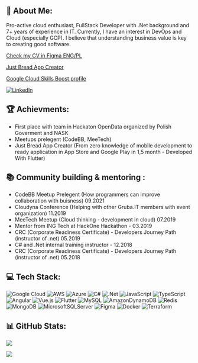 ## 💫 About Me:

Pro-active cloud enthusiast, FullStack Developer with .Net background and 7+ years of experience in IT. Currently, I have an interest in DevOps and Cloud (especially GCP). I believe that understanding business value is key to creating good software.

[Check my CV in Figma ENG/PL](<https://www.figma.com/file/zY1f8lI1PdNxpMl1X4fTl6/CV-%2F-Resume-(Community)>)

[Just Bread App Creator](https://github.com/niezdamy/just-bread)

[Google Cloud Skills Boost profile](https://www.cloudskillsboost.google/public_profiles/1bd9a13d-7de0-486e-9153-8fb0ddc03512)

[![LinkedIn](https://img.shields.io/badge/LinkedIn-%230077B5.svg?logo=linkedin&logoColor=white)](https://linkedin.com/in/op93)

## 🏆 Achievments:

- First place with team in Hackaton OpenData organized by Polish Goverment and NASK
- Meetups prelegent (CodeBB, MeeTech)
- Just Bread App Creator (From zero knowledge of mobile development to ready application in App Store and Google Play in 1,5 month - Developed With Flutter)

## 📚 Community building & mentoring :
- CodeBB Meetup Prelegent (How programmers can improve collaboration with buisness) 09.2021
- Cloudyna Conference (Helping with other Gruba.IT members with event organization) 11.2019
- MeeTech Meetup (Cloud thinking - development in cloud) 07.2019
- Mentor from ING Tech at HackOne Hackathon - 03.2019
- CRC (Corporate Readiness Certificate) - Developers Journey Path (instructor of .net) 05.2019
- C# and .Net internal training instructor - 12.2018
- CRC (Corporate Readiness Certificate) - Developers Journey Path (instructor of .net) 05.2018

## 💻 Tech Stack:

![Google Cloud](https://img.shields.io/badge/Google%20Cloud-%234285F4.svg?style=for-the-badge&logo=google-cloud&logoColor=white) ![AWS](https://img.shields.io/badge/AWS-%23FF9900.svg?style=for-the-badge&logo=amazon-aws&logoColor=white) ![Azure](https://img.shields.io/badge/azure-%230072C6.svg?style=for-the-badge&logo=azure-devops&logoColor=white) ![C#](https://img.shields.io/badge/c%23-%23239120.svg?style=for-the-badge&logo=c-sharp&logoColor=white) ![.Net](https://img.shields.io/badge/.NET-5C2D91?style=for-the-badge&logo=.net&logoColor=white) ![JavaScript](https://img.shields.io/badge/javascript-%23323330.svg?style=for-the-badge&logo=javascript&logoColor=%23F7DF1E) ![TypeScript](https://img.shields.io/badge/typescript-%23007ACC.svg?style=for-the-badge&logo=typescript&logoColor=white) ![Angular](https://img.shields.io/badge/angular-%23DD0031.svg?style=for-the-badge&logo=angular&logoColor=white) ![Vue.js](https://img.shields.io/badge/vuejs-%2335495e.svg?style=for-the-badge&logo=vuedotjs&logoColor=%234FC08D) ![Flutter](https://img.shields.io/badge/Flutter-%2302569B.svg?style=for-the-badge&logo=Flutter&logoColor=white) ![MySQL](https://img.shields.io/badge/mysql-%2300f.svg?style=for-the-badge&logo=mysql&logoColor=white) ![AmazonDynamoDB](https://img.shields.io/badge/Amazon%20DynamoDB-4053D6?style=for-the-badge&logo=Amazon%20DynamoDB&logoColor=white) ![Redis](https://img.shields.io/badge/redis-%23DD0031.svg?style=for-the-badge&logo=redis&logoColor=white) ![MongoDB](https://img.shields.io/badge/MongoDB-%234ea94b.svg?style=for-the-badge&logo=mongodb&logoColor=white) ![MicrosoftSQLServer](https://img.shields.io/badge/Microsoft%20SQL%20Sever-CC2927?style=for-the-badge&logo=microsoft%20sql%20server&logoColor=white) ![Figma](https://img.shields.io/badge/figma-%23F24E1E.svg?style=for-the-badge&logo=figma&logoColor=white) ![Docker](https://img.shields.io/badge/docker-%230db7ed.svg?style=for-the-badge&logo=docker&logoColor=white) ![Terraform](https://img.shields.io/badge/terraform-%235835CC.svg?style=for-the-badge&logo=terraform&logoColor=white)

## 📊 GitHub Stats:

![](https://github-readme-streak-stats.herokuapp.com/?user=niezdamy&theme=dark&hide_border=false)<br/>

[![](https://visitcount.itsvg.in/api?id=niezdamy&icon=0&color=0)](https://visitcount.itsvg.in)

